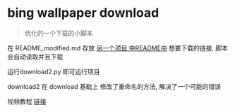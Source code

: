 # bing wallpaper download


> 优化的一个下载的小脚本


在   README_modified.md    存放 [另一个项目 中README中](https://github.com/v5tech/bing-wallpaper)   想要下载的链接, 脚本会自动读取并且下载

运行download2.py 即可运行项目

download2 在 download 基础上 修改了重命名的方法, 解决了一个可能的错误



视频教程  [链接](https://www.bilibili.com/video/BV1JhAeehEvH/)

